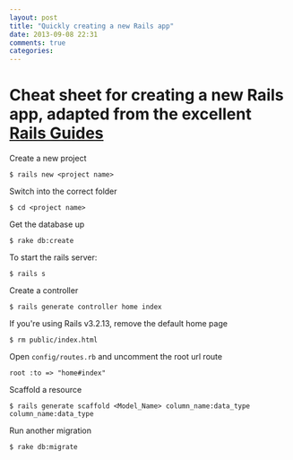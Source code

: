 ```yaml
---
layout: post
title: "Quickly creating a new Rails app"
date: 2013-09-08 22:31
comments: true
categories: 
---
```


# Cheat sheet for creating a new Rails app, adapted from the excellent [Rails Guides](http://guides.rubyonrails.org/getting_started.html)

Create a new project

    $ rails new <project name>

Switch into the correct folder
    
    $ cd <project name>

Get the database up
    
    $ rake db:create
    
To start the rails server:

    $ rails s
    
Create a controller

    $ rails generate controller home index
    
If you're using Rails v3.2.13, remove the default home page

    $ rm public/index.html

Open `config/routes.rb` and uncomment the root url route

    root :to => "home#index"
    
Scaffold a resource

    $ rails generate scaffold <Model_Name> column_name:data_type column_name:data_type 
    
Run another migration

    $ rake db:migrate
    
